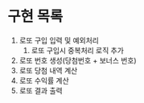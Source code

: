 # 구현 목록

1. 로또 구입 입력 및 예외처리 
   1. 로또 구입시 중복처리 로직 추가
2. 로또 번호 생성(당첨번호 + 보너스 번호)
3. 로또 당첨 내역 계산
4. 로또 수익률 계산
5. 로또 결과 출력